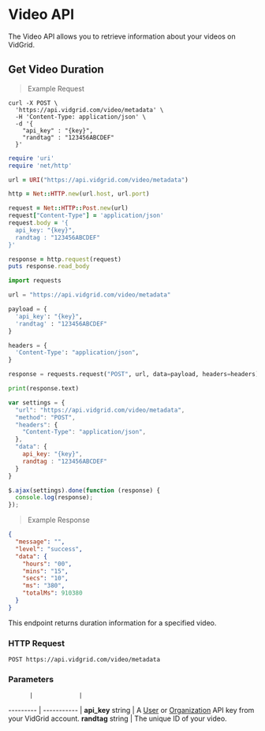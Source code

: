 # Video API

The Video API allows you to retrieve information about your videos on VidGrid.

## Get Video Duration

> Example Request

```shell
curl -X POST \
  'https://api.vidgrid.com/video/metadata' \
  -H 'Content-Type: application/json' \
  -d '{
    "api_key" : "{key}",
    "randtag" : "123456ABCDEF"
  }'
```

```ruby
require 'uri'
require 'net/http'

url = URI("https://api.vidgrid.com/video/metadata")

http = Net::HTTP.new(url.host, url.port)

request = Net::HTTP::Post.new(url)
request["Content-Type"] = 'application/json'
request.body = '{
  api_key: "{key}",
  randtag : "123456ABCDEF"
}'

response = http.request(request)
puts response.read_body
```

```python
import requests

url = "https://api.vidgrid.com/video/metadata"

payload = {
  'api_key': "{key}",
  'randtag' : "123456ABCDEF"
}

headers = {
  'Content-Type': "application/json",
}

response = requests.request("POST", url, data=payload, headers=headers)

print(response.text)
```

```javascript
var settings = {
  "url": "https://api.vidgrid.com/video/metadata",
  "method": "POST",
  "headers": {
    "Content-Type": "application/json",
  },
  "data": {
    api_key: "{key}",
    randtag : "123456ABCDEF"
  }
}

$.ajax(settings).done(function (response) {
  console.log(response);
});
```

> Example Response

```json
{
  "message": "",
  "level": "success",
  "data": {
    "hours": "00",
    "mins": "15",
    "secs": "10",
    "ms": "380",
    "totalMs": 910380
  }
}
```

This endpoint returns duration information for a specified video.

### HTTP Request

`POST https://api.vidgrid.com/video/metadata`

### Parameters

          |             |
--------- | ----------- |
**api_key** string | A [User](#api-key-types) or [Organization](#api-key-types) API key from your VidGrid account.
**randtag** string | The unique ID of your video.
